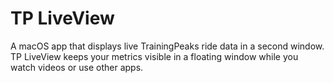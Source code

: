 # TP LiveView
A macOS app that displays live TrainingPeaks ride data in a second window. TP LiveView keeps your metrics visible in a floating window while you watch videos or use other apps.
